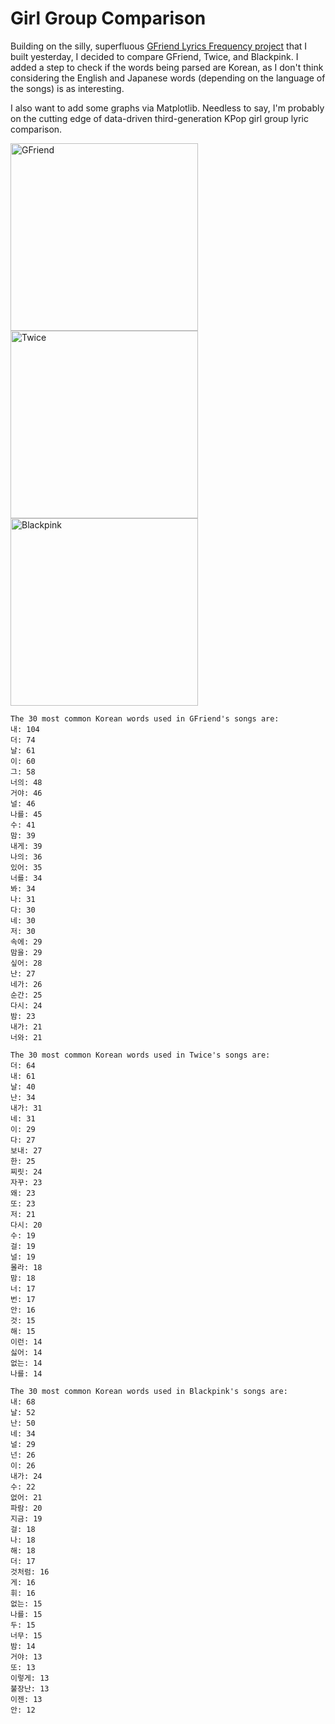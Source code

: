 # Girl Group Comparison
Building on the silly, superfluous [GFriend Lyrics Frequency project](https://github.com/jbecker7/GFriend-Lyrics-Frequency) that I built yesterday, I decided to compare GFriend, Twice, and Blackpink. I added a step to check if the words being parsed are Korean, as I don't think considering the English and Japanese words (depending on the language of the songs) is as interesting. 

I also want to add some graphs via Matplotlib. Needless to say, I'm probably on the cutting edge of data-driven third-generation KPop girl group lyric comparison.

<img src="https://i.pinimg.com/originals/18/b8/86/18b8865330c1dde73b3a5472b94593b1.jpg" alt="GFriend" width="300"/>

<img src="https://lh3.googleusercontent.com/l4z8Sh5vRWmCIPW0zlgGxCqeV4N9xtbHwuWceIVUkpJhYPUeFLTCjt_Ogo9sAu9aEpREbv5NW5O-a8SzQDTqaZwcJ1aXoGF-4k6WZYj16vSQ_A=w1200-h600-pp-rj-s365" alt="Twice" width="300"/>

<img src="https://imgs.search.brave.com/2E8CDMnE-FbbLTO3Kp6pXQHmsoV4vdJ8ae_1wBLLQmg/rs:fit:1001:539:1/g:ce/aHR0cHM6Ly93d3cu/YWxsa3BvcC5jb20v/dXBsb2FkLzIwMTkv/MDIvY29udGVudC8w/ODEwNTEvMjAxOTAy/MDgtYmxhY2twaW5r/anBnLmpwZw" alt="Blackpink" width="300"/>









```
The 30 most common Korean words used in GFriend's songs are:
내: 104
더: 74
날: 61
이: 60
그: 58
너의: 48
거야: 46
널: 46
나를: 45
수: 41
맘: 39
내게: 39
나의: 36
있어: 35
너를: 34
봐: 34
나: 31
다: 30
네: 30
저: 30
속에: 29
맘을: 29
싶어: 28
난: 27
네가: 26
순간: 25
다시: 24
밤: 23
내가: 21
너와: 21
```

```
The 30 most common Korean words used in Twice's songs are:
더: 64
내: 61
날: 40
난: 34
내가: 31
네: 31
이: 29
다: 27
보내: 27
한: 25
찌릿: 24
자꾸: 23
왜: 23
또: 23
저: 21
다시: 20
수: 19
걸: 19
널: 19
몰라: 18
맘: 18
너: 17
번: 17
안: 16
것: 15
해: 15
이런: 14
싫어: 14
없는: 14
나를: 14
```

```
The 30 most common Korean words used in Blackpink's songs are:
내: 68
날: 52
난: 50
네: 34
널: 29
넌: 26
이: 26
내가: 24
수: 22
없어: 21
파람: 20
지금: 19
걸: 18
나: 18
해: 18
더: 17
것처럼: 16
게: 16
휘: 16
없는: 15
나를: 15
두: 15
너무: 15
밤: 14
거야: 13
또: 13
이렇게: 13
불장난: 13
이젠: 13
안: 12
```
